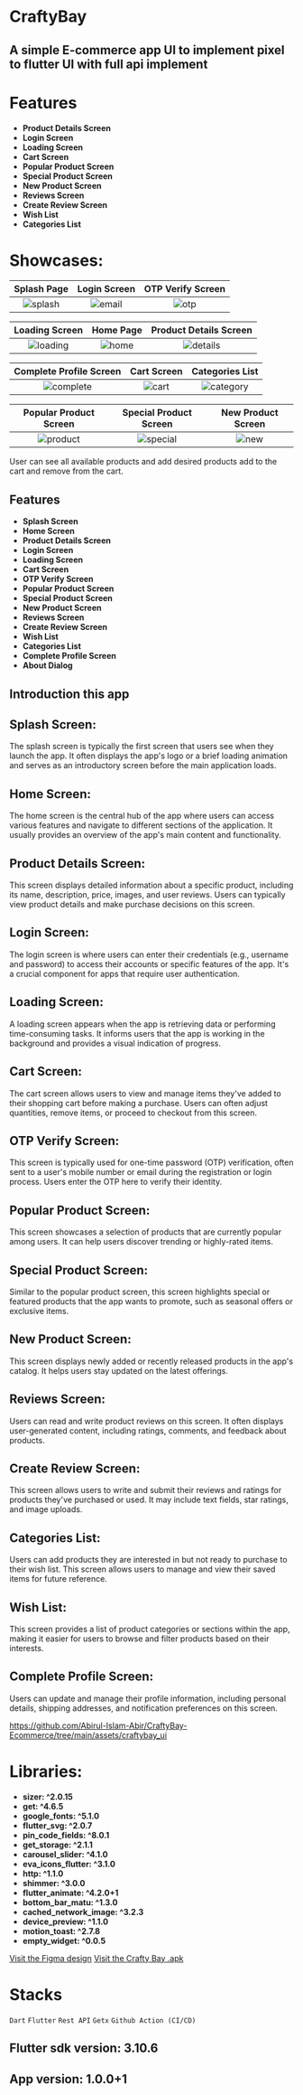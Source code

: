 # CraftyBay

## A simple E-commerce app  UI  to implement pixel to flutter UI with full api implement

# Features
 
- **Product Details Screen**
- **Login Screen**
- **Loading Screen**
- **Cart Screen** 
- **Popular Product Screen**
- **Special Product Screen**
- **New Product Screen**
- **Reviews Screen**
- **Create Review Screen**
- **Wish List**
- **Categories List** 

# Showcases:

|                                                            Splash Page                                                             |                                                           Login Screen                                                            |                                                        OTP Verify Screen                                                        |
|:----------------------------------------------------------------------------------------------------------------------------------:|:---------------------------------------------------------------------------------------------------------------------------------:|:-------------------------------------------------------------------------------------------------------------------------------:|
| ![splash](https://github.com/Abirul-Islam-Abir/CraftyBay-Ecommerce-with-Getx/assets/89778681/65081f86-ee7a-40f5-bdee-0640a3cbf50d) | ![email](https://github.com/Abirul-Islam-Abir/CraftyBay-Ecommerce-with-Getx/assets/89778681/4a1d1cac-6d37-45ee-bc73-48bcbe5f3466) | ![otp](https://github.com/Abirul-Islam-Abir/CraftyBay-Ecommerce-with-Getx/assets/89778681/3846f20e-30f1-4b4b-ad80-832c8927b8cf) |

|                                                           Loading Screen                                                            |                                                            Home Page                                                             |                                                       Product Details Screen                                                        |
|:-----------------------------------------------------------------------------------------------------------------------------------:|:--------------------------------------------------------------------------------------------------------------------------------:|:-----------------------------------------------------------------------------------------------------------------------------------:|
| ![loading](https://github.com/Abirul-Islam-Abir/CraftyBay-Ecommerce-with-Getx/assets/89778681/ead63223-289e-49f4-82c0-13f68338b66a) | ![home](https://github.com/Abirul-Islam-Abir/CraftyBay-Ecommerce-with-Getx/assets/89778681/31b4fe0c-649d-481e-9780-c0176513b8cf) | ![details](https://github.com/Abirul-Islam-Abir/CraftyBay-Ecommerce-with-Getx/assets/89778681/6d6cad9b-daff-433a-b461-a24a73762730) |

|                                                       Complete Profile Screen                                                        |                                                           Cart Screen                                                            |                                                           Categories List                                                            |
|:------------------------------------------------------------------------------------------------------------------------------------:|:--------------------------------------------------------------------------------------------------------------------------------:|:------------------------------------------------------------------------------------------------------------------------------------:|
| ![complete](https://github.com/Abirul-Islam-Abir/CraftyBay-Ecommerce-with-Getx/assets/89778681/f5f32248-41ce-40d0-abc4-4cd0c87a99c1) | ![cart](https://github.com/Abirul-Islam-Abir/CraftyBay-Ecommerce-with-Getx/assets/89778681/9fa3de3b-ec77-4971-8f17-0828541e702e) | ![category](https://github.com/Abirul-Islam-Abir/CraftyBay-Ecommerce-with-Getx/assets/89778681/4b7790d9-9906-4b40-8433-32213d3b3a27) |

|                                                       Popular Product Screen                                                        |                                                       Special Product Screen                                                        |                                                       New Product Screen                                                        |
|:-----------------------------------------------------------------------------------------------------------------------------------:|:-----------------------------------------------------------------------------------------------------------------------------------:|:-------------------------------------------------------------------------------------------------------------------------------:|
| ![product](https://github.com/Abirul-Islam-Abir/CraftyBay-Ecommerce-with-Getx/assets/89778681/e16d69d2-45db-4021-ab58-4b40b7989144) | ![special](https://github.com/Abirul-Islam-Abir/CraftyBay-Ecommerce-with-Getx/assets/89778681/0c93f573-0113-4868-82bd-6f199ecab871) | ![new](https://github.com/Abirul-Islam-Abir/CraftyBay-Ecommerce-with-Getx/assets/89778681/1bb2daf7-4ba0-410c-99b9-57110f6479cc) | 

 

User can see all available products and add desired products add to the cart and remove from the
cart.
 
## Features

- **Splash Screen**
- **Home Screen**
- **Product Details Screen**
- **Login Screen**
- **Loading Screen**
- **Cart Screen**
- **OTP Verify Screen**
- **Popular Product Screen**
- **Special Product Screen**
- **New Product Screen**
- **Reviews Screen**
- **Create Review Screen**
- **Wish List**
- **Categories List**
- **Complete Profile Screen**
- **About Dialog**
  

## Introduction this app 
## Splash Screen:

The splash screen is typically the first screen that users see when they launch the app. It often
displays the app's logo or a brief loading animation and serves as an introductory screen before the
main application loads.

## Home Screen:

The home screen is the central hub of the app where users can access various features and navigate
to different sections of the application. It usually provides an overview of the app's main content
and functionality.

## Product Details Screen:

This screen displays detailed information about a specific product, including its name, description,
price, images, and user reviews. Users can typically view product details and make purchase
decisions on this screen.

## Login Screen:

The login screen is where users can enter their credentials (e.g., username and password) to access
their accounts or specific features of the app. It's a crucial component for apps that require user
authentication.

## Loading Screen:

A loading screen appears when the app is retrieving data or performing time-consuming tasks. It
informs users that the app is working in the background and provides a visual indication of
progress.

## Cart Screen:

The cart screen allows users to view and manage items they've added to their shopping cart before
making a purchase. Users can often adjust quantities, remove items, or proceed to checkout from this
screen.

## OTP Verify Screen:

This screen is typically used for one-time password (OTP) verification, often sent to a user's
mobile number or email during the registration or login process. Users enter the OTP here to verify
their identity.

## Popular Product Screen:

This screen showcases a selection of products that are currently popular among users. It can help
users discover trending or highly-rated items.

## Special Product Screen:

Similar to the popular product screen, this screen highlights special or featured products that the
app wants to promote, such as seasonal offers or exclusive items.

## New Product Screen:

This screen displays newly added or recently released products in the app's catalog. It helps users
stay updated on the latest offerings.

## Reviews Screen:

Users can read and write product reviews on this screen. It often displays user-generated content,
including ratings, comments, and feedback about products.

## Create Review Screen:

This screen allows users to write and submit their reviews and ratings for products they've
purchased or used. It may include text fields, star ratings, and image uploads.

## Categories List:

Users can add products they are interested in but not ready to purchase to their wish list. This
screen allows users to manage and view their saved items for future reference.

## Wish List:

This screen provides a list of product categories or sections within the app, making it easier for
users to browse and filter products based on their interests.

## Complete Profile Screen:

Users can update and manage their profile information, including personal details, shipping
addresses, and notification preferences on this screen.

https://github.com/Abirul-Islam-Abir/CraftyBay-Ecommerce/tree/main/assets/craftybay_ui

# Libraries:

- **sizer: ^2.0.15**
- **get: ^4.6.5**
- **google_fonts: ^5.1.0**
- **flutter_svg: ^2.0.7**
- **pin_code_fields: ^8.0.1**
- **get_storage: ^2.1.1**
- **carousel_slider: ^4.1.0**
- **eva_icons_flutter: ^3.1.0**
- **http: ^1.1.0**
- **shimmer: ^3.0.0**
- **flutter_animate: ^4.2.0+1**
- **bottom_bar_matu: ^1.3.0**
- **cached_network_image: ^3.2.3**
- **device_preview: ^1.1.0**
- **motion_toast: ^2.7.8**
- **empty_widget: ^0.0.5**

[Visit the Figma design](https://github.com/Abirul-Islam-Abir/CraftyBay-Ecommerce/blob/main/assets/craftybay_ui/all.png)
[Visit the Crafty Bay .apk ](https://terabox.com/s/1qv7BJNbCMsLNSNWK3Xg06A)

# Stacks

`Dart`   `Flutter`   `Rest API`    `Getx`    `Github Action (CI/CD)`

## Flutter sdk version: 3.10.6

## App version: 1.0.0+1
 
